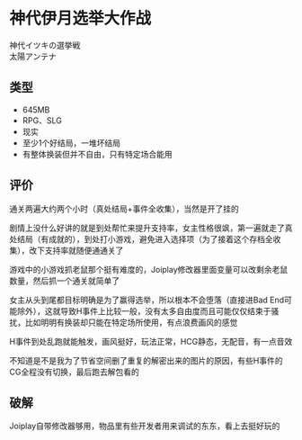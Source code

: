# 神代伊月选举大作战
神代イツキの選挙戦  
太陽アンテナ

## 类型
- 645MB
- RPG、SLG
- 现实
- 至少1个好结局，一堆坏结局
- 有整体换装但并不自由，只有特定场合能用

## 评价
通关两遍大约两个小时（真处结局+事件全收集），当然是开了挂的

剧情上没什么好讲的就是到处帮忙来提升支持率，女主性格很飒，第一遍就走了真处结局（有成就的），到处打小游戏，避免进入选择项（为了接着这个存档全收集），改下支持率就随便通通关了

游戏中的小游戏抓老鼠那个挺有难度的，Joiplay修改器里面变量可以改剩余老鼠数量，然后抓一个通关就简单了

女主从头到尾都目标明确是为了赢得选举，所以根本不会堕落（直接进Bad End可能除外），这就导致H事件上比较一般，没有太多自由度而且可能仅仅结束于骚扰，比如明明有换装却只能在特定场所使用，有点浪费画风的感觉

H事件到处乱跑就能触发，画风挺好，玩法正常，HCG静态，无配音，有一点音效

不知道是不是我为了节省空间删了重复的解密出来的图片的原因，有些H事件的CG全程没有切换，最后跑去解包看的

## 破解
Joiplay自带修改器够用，物品里有些开发者用来调试的东东，看上去挺好玩的